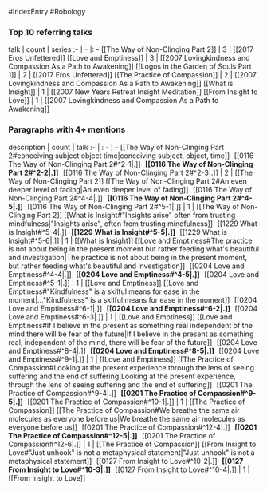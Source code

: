 #IndexEntry #Robology

### Top 10 referring talks
talk | count | series
:- | - |: -
[[The Way of Non-Clinging Part 2]] | 3 | [[2017 Eros Unfettered]]
[[Love and Emptiness]] | 3 | [[2007 Lovingkindness and Compassion As a Path to Awakening]]
[[Logos in the Garden of Souls Part 1]] | 2 | [[2017 Eros Unfettered]]
[[The Practice of Compassion]] | 2 | [[2007 Lovingkindness and Compassion As a Path to Awakening]]
[[What is Insight]] | 1 | [[2007 New Years Retreat Insight Meditation]]
[[From Insight to Love]] | 1 | [[2007 Lovingkindness and Compassion As a Path to Awakening]]

### Paragraphs with 4+ mentions
description | count | talk
:- | : - | -
[[The Way of Non-Clinging Part 2#conceiving subject object time\|conceiving subject, object, time]] &nbsp;&nbsp;[[0116 The Way of Non-Clinging Part 2#^2-1\|.]] &nbsp; **[[0116 The Way of Non-Clinging Part 2#^2-2\|.]]** &nbsp; [[0116 The Way of Non-Clinging Part 2#^2-3\|.]] | 2 | [[The Way of Non-Clinging Part 2]]
[[The Way of Non-Clinging Part 2#An even deeper level of fading\|An even deeper level of fading]] &nbsp;&nbsp;[[0116 The Way of Non-Clinging Part 2#^4-4\|.]] &nbsp; **[[0116 The Way of Non-Clinging Part 2#^4-5\|.]]** &nbsp; [[0116 The Way of Non-Clinging Part 2#^5-1\|.]] | 1 | [[The Way of Non-Clinging Part 2]]
[[What is Insight#"Insights arise" often from trusting mindfulness\|"Insights arise", often from trusting mindfulness]] &nbsp;&nbsp;[[1229 What is Insight#^5-4\|.]] &nbsp; **[[1229 What is Insight#^5-5\|.]]** &nbsp; [[1229 What is Insight#^5-6\|.]] | 1 | [[What is Insight]]
[[Love and Emptiness#The practice is not about being in the present moment but rather feeding what's beautiful and investigation\|The practice is not about being in the present moment, but rather feeding what's beautiful and investigation]] &nbsp;&nbsp;[[0204 Love and Emptiness#^4-4\|.]] &nbsp; **[[0204 Love and Emptiness#^4-5\|.]]** &nbsp; [[0204 Love and Emptiness#^5-1\|.]] | 1 | [[Love and Emptiness]]
[[Love and Emptiness#"Kindfulness" is a skilful means for ease in the moment\|..."Kindfulness" is a skilful means for ease in the moment]] &nbsp;&nbsp;[[0204 Love and Emptiness#^6-1\|.]] &nbsp; **[[0204 Love and Emptiness#^6-2\|.]]** &nbsp; [[0204 Love and Emptiness#^6-3\|.]] | 1 | [[Love and Emptiness]]
[[Love and Emptiness#If I believe in the present as something real independent of the mind there will be fear of the future\|If I believe in the present as something real, independent of the mind, there will be fear of the future]] &nbsp;&nbsp;[[0204 Love and Emptiness#^8-4\|.]] &nbsp; **[[0204 Love and Emptiness#^8-5\|.]]** &nbsp; [[0204 Love and Emptiness#^9-1\|.]] | 1 | [[Love and Emptiness]]
[[The Practice of Compassion#Looking at the present experience through the lens of seeing suffering and the end of suffering\|Looking at the present experience, through the lens of seeing suffering and the end of suffering]] &nbsp;&nbsp;[[0201 The Practice of Compassion#^9-4\|.]] &nbsp; **[[0201 The Practice of Compassion#^9-5\|.]]** &nbsp; [[0201 The Practice of Compassion#^10-1\|.]] | 1 | [[The Practice of Compassion]]
[[The Practice of Compassion#We breathe the same air molecules as everyone before us\|We breathe the same air molecules as everyone before us]] &nbsp;&nbsp;[[0201 The Practice of Compassion#^12-4\|.]] &nbsp; **[[0201 The Practice of Compassion#^12-5\|.]]** &nbsp; [[0201 The Practice of Compassion#^12-6\|.]] | 1 | [[The Practice of Compassion]]
[[From Insight to Love#"Just unhook" is not a metaphysical statement\|"Just unhook" is not a metaphysical statement]] &nbsp;&nbsp;[[0127 From Insight to Love#^10-2\|.]] &nbsp; **[[0127 From Insight to Love#^10-3\|.]]** &nbsp; [[0127 From Insight to Love#^10-4\|.]] | 1 | [[From Insight to Love]]

